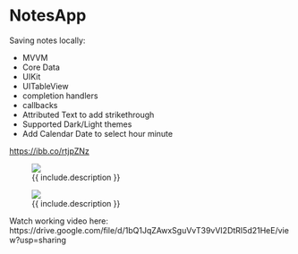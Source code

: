 # NotesApp
Saving notes locally: 
- MVVM
- Core Data
- UIKit
- UITableView
- completion handlers
- callbacks
- Attributed Text to add strikethrough
- Supported Dark/Light themes
- Add Calendar Date to select hour minute


https://ibb.co/rtjpZNz

<figure class="image">
  <img src="https://i.ibb.co/Ctc9nDY/Simulator-Screen-Shot-i-Phone-14-2023-06-01-at-13-37-34.png" >
  <figcaption>{{ include.description }}</figcaption>
</figure>

<figure class="image">
  <img src="https://i.ibb.co/jznCRSW/Simulator-Screen-Shot-i-Phone-14-2023-06-01-at-13-36-00.png" >
  <figcaption>{{ include.description }}</figcaption>
</figure>
Watch working video here: https://drive.google.com/file/d/1bQ1JqZAwxSguVvT39vVI2DtRI5d21HeE/view?usp=sharing
